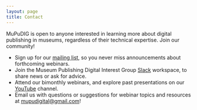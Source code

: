 ```yaml
---
layout: page
title: Contact
---
```

MuPuDIG is open to anyone interested in learning more about digital publishing in museums, regardless of their technical expertise. Join our community!

* Sign up for our [mailing list](https://docs.google.com/forms/d/1giqehpBLBvnr-eSxCM4ewTWQlGirYjnQYY5ExDexOWA/edit?usp=drive_link), so you never miss announcements about forthcoming webinars.
* Join the Museum Publishing Digital Interest Group [Slack](digpublishing.slack.com) workspace, to share news or ask for advice.
* Attend our bimonthly webinars, and explore past presentations on our [YouTube](https://www.youtube.com/@mupudig) channel.
* Email us with questions or suggestions for webinar topics and resources at [mupudigital@gmail.com](mailto:mupudigital@gmail.com)!

